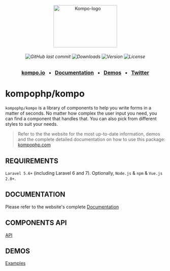 <p align="center">
  <a href="https://kompo.io" target="_blank">
    <img src="https://kompo.io/img/kompo.png" width="200" height="133" alt="Kompo-logo" />
  </a>
</p>
<h6 align="center">
    <img alt="GitHub last commit" src="https://img.shields.io/github/last-commit/kompophp/kompo.svg">
    <img src="https://img.shields.io/npm/dt/vue-kompo.svg?style=flat-square" alt="Downloads" />
    <img src="https://img.shields.io/npm/v/vue-komppo.svg?style=flat-square" alt="Version" />
    <img src="https://img.shields.io/npm/l/vue-kompo.svg?style=flat-square" alt="License" />
</h6>
<h3 align="center">
    <a href="https://kompo.io" target="_blank">kompo.io</a>
    &nbsp;&nbsp;&bull;&nbsp;&nbsp;
    <a href="https://kompo.io/docs" target="_blank">Documentation</a>
    &nbsp;&nbsp;&bull;&nbsp;&nbsp;
    <a href="https://kompo.io/examples" target="_blank">Demos</a>
    &nbsp;&nbsp;&bull;&nbsp;&nbsp;
    <a href="https://twitter.com/kompophp" target="_blank">Twitter</a>
</h3>

# kompophp/kompo

`kompophp/kompo` is a library of components to help you write forms in a matter of seconds. No matter how complex the user input you need, you can find a component that handles that. You can also pick from different styles to suit your needs.

> Refer to the the website for the most up-to-date information, demos and the complete detailed documentation on how to use this package: <a href="https://kompophp.com">kompophp.com</a>


## REQUIREMENTS

`Laravel 5.6+` (including Laravel 6 and 7). Optionally, `Node.js` & `npm` & `Vue.js 2.0+`.

## DOCUMENTATION

Please refer to the website's complete <a href="https://kompophp.com/docs" target="_blank">Documentation</a>

## COMPONENTS API

<a href="https://kompophp.com/api" target="_blank">API</a>

## DEMOS

<a href="https://kompophp.com/examples" target="_blank">Examples</a>